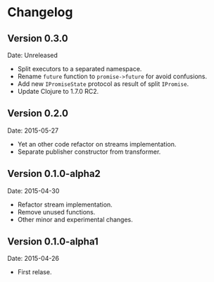 # Changelog #

## Version 0.3.0 ##

Date: Unreleased

- Split executors to a separated namespace.
- Rename `future` function to `promise->future` for avoid confusions.
- Add new `IPromiseState` protocol as result of split `IPromise`.
- Update Clojure to 1.7.0 RC2.

## Version 0.2.0 ##

Date: 2015-05-27

- Yet an other code refactor on streams implementation.
- Separate publisher constructor from transformer.


## Version 0.1.0-alpha2 ##

Date: 2015-04-30

- Refactor stream implementation.
- Remove unused functions.
- Other minor and experimental changes.


## Version 0.1.0-alpha1 ##

Date: 2015-04-26

- First relase.

